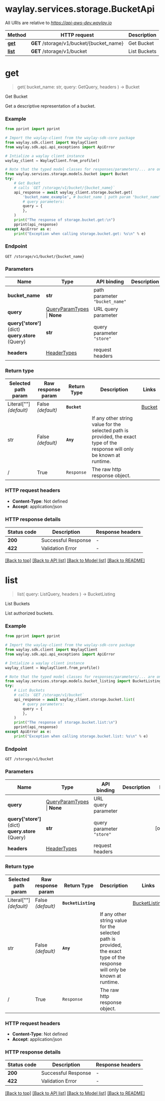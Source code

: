 # waylay.services.storage.BucketApi

All URIs are relative to *https://api-aws-dev.waylay.io*

Method | HTTP request | Description
------------- | ------------- | -------------
[**get**](BucketApi.md#get) | **GET** /storage/v1/bucket/{bucket_name} | Get Bucket
[**list**](BucketApi.md#list) | **GET** /storage/v1/bucket | List Buckets

# **get**
> get(
> bucket_name: str,
> query: GetQuery,
> headers
> ) -> Bucket

Get Bucket

Get a descriptive representation of a bucket.

### Example

```python
from pprint import pprint

# Import the waylay-client from the waylay-sdk-core package
from waylay.sdk.client import WaylayClient
from waylay.sdk.api.api_exceptions import ApiError

# Intialize a waylay client instance
waylay_client = WaylayClient.from_profile()

# Note that the typed model classes for responses/parameters/... are only available when `waylay-sdk-storage-types` is installed
from waylay.services.storage.models.bucket import Bucket
try:
    # Get Bucket
    # calls `GET /storage/v1/bucket/{bucket_name}`
    api_response = await waylay_client.storage.bucket.get(
        'bucket_name_example', # bucket_name | path param "bucket_name"
        # query parameters:
        query = {
        },
    )
    print("The response of storage.bucket.get:\n")
    pprint(api_response)
except ApiError as e:
    print("Exception when calling storage.bucket.get: %s\n" % e)
```

### Endpoint
```
GET /storage/v1/bucket/{bucket_name}
```
### Parameters

Name     | Type  | API binding   | Description   | Notes
-------- | ----- | ------------- | ------------- | -------------
**bucket_name** | **str** | path parameter `"bucket_name"` |  | 
**query** | [QueryParamTypes](Operation.md#req_arg_query) \| **None** | URL query parameter |  | 
**query['store']** (dict) <br> **query.store** (Query) | **str** | query parameter `"store"` |  | [optional] 
**headers** | [HeaderTypes](Operation.md#req_headers) | request headers |  | 

### Return type

Selected path param | Raw response param | Return Type  | Description | Links
------------------- | ------------------ | ------------ | ----------- | -----
Literal[""] _(default)_  | False _(default)_ | **`Bucket`** |  | [Bucket](Bucket.md)
str | False _(default)_ | **`Any`** | If any other string value for the selected path is provided, the exact type of the response will only be known at runtime. | 
/ | True | `Response` | The raw http response object.

### HTTP request headers

 - **Content-Type**: Not defined
 - **Accept**: application/json

### HTTP response details

| Status code | Description | Response headers |
|-------------|-------------|------------------|
**200** | Successful Response |  -  |
**422** | Validation Error |  -  |

[[Back to top]](#) [[Back to API list]](../README.md#documentation-for-api-endpoints) [[Back to Model list]](../README.md#documentation-for-models) [[Back to README]](../README.md)

# **list**
> list(
> query: ListQuery,
> headers
> ) -> BucketListing

List Buckets

List authorized buckets.

### Example

```python
from pprint import pprint

# Import the waylay-client from the waylay-sdk-core package
from waylay.sdk.client import WaylayClient
from waylay.sdk.api.api_exceptions import ApiError

# Intialize a waylay client instance
waylay_client = WaylayClient.from_profile()

# Note that the typed model classes for responses/parameters/... are only available when `waylay-sdk-storage-types` is installed
from waylay.services.storage.models.bucket_listing import BucketListing
try:
    # List Buckets
    # calls `GET /storage/v1/bucket`
    api_response = await waylay_client.storage.bucket.list(
        # query parameters:
        query = {
        },
    )
    print("The response of storage.bucket.list:\n")
    pprint(api_response)
except ApiError as e:
    print("Exception when calling storage.bucket.list: %s\n" % e)
```

### Endpoint
```
GET /storage/v1/bucket
```
### Parameters

Name     | Type  | API binding   | Description   | Notes
-------- | ----- | ------------- | ------------- | -------------
**query** | [QueryParamTypes](Operation.md#req_arg_query) \| **None** | URL query parameter |  | 
**query['store']** (dict) <br> **query.store** (Query) | **str** | query parameter `"store"` |  | [optional] 
**headers** | [HeaderTypes](Operation.md#req_headers) | request headers |  | 

### Return type

Selected path param | Raw response param | Return Type  | Description | Links
------------------- | ------------------ | ------------ | ----------- | -----
Literal[""] _(default)_  | False _(default)_ | **`BucketListing`** |  | [BucketListing](BucketListing.md)
str | False _(default)_ | **`Any`** | If any other string value for the selected path is provided, the exact type of the response will only be known at runtime. | 
/ | True | `Response` | The raw http response object.

### HTTP request headers

 - **Content-Type**: Not defined
 - **Accept**: application/json

### HTTP response details

| Status code | Description | Response headers |
|-------------|-------------|------------------|
**200** | Successful Response |  -  |
**422** | Validation Error |  -  |

[[Back to top]](#) [[Back to API list]](../README.md#documentation-for-api-endpoints) [[Back to Model list]](../README.md#documentation-for-models) [[Back to README]](../README.md)

